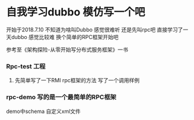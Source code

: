 # 自我学习dubbo 模仿写一个吧
开始于2018.7.10
不知道为啥叫Dubbo 感觉很难听
还是先叫rpc吧
直接学习了一天dubbo 感觉比较难 换个简单的RPC框架开始吧

参考至《架构探险-从零开始写分布式服务框架》一书

### Rpc-test 工程
1. 先简单写了一下RMI rpc框架的方法 写了一个调用样例

### rpc-demo 写的是一个最简单的RPC框架

demo中schema 自定义xml文件